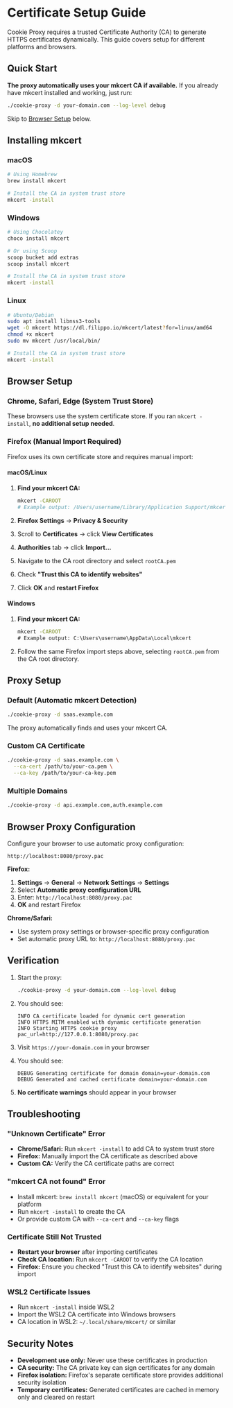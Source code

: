 # Certificate Setup Guide

Cookie Proxy requires a trusted Certificate Authority (CA) to generate HTTPS certificates dynamically. This guide covers setup for different platforms and browsers.

## Quick Start

**The proxy automatically uses your mkcert CA if available.** If you already have mkcert installed and working, just run:

```bash
./cookie-proxy -d your-domain.com --log-level debug
```

Skip to [Browser Setup](#browser-setup) below.

## Installing mkcert

### macOS
```bash
# Using Homebrew
brew install mkcert

# Install the CA in system trust store
mkcert -install
```

### Windows
```bash
# Using Chocolatey
choco install mkcert

# Or using Scoop
scoop bucket add extras
scoop install mkcert

# Install the CA in system trust store
mkcert -install
```

### Linux
```bash
# Ubuntu/Debian
sudo apt install libnss3-tools
wget -O mkcert https://dl.filippo.io/mkcert/latest?for=linux/amd64
chmod +x mkcert
sudo mv mkcert /usr/local/bin/

# Install the CA in system trust store
mkcert -install
```

## Browser Setup

### Chrome, Safari, Edge (System Trust Store)
These browsers use the system certificate store. If you ran `mkcert -install`, **no additional setup needed**.

### Firefox (Manual Import Required)
Firefox uses its own certificate store and requires manual import:

#### macOS/Linux
1. **Find your mkcert CA:**
   ```bash
   mkcert -CAROOT
   # Example output: /Users/username/Library/Application Support/mkcert
   ```

2. **Firefox Settings** → **Privacy & Security**
3. Scroll to **Certificates** → click **View Certificates**
4. **Authorities** tab → click **Import...**
5. Navigate to the CA root directory and select `rootCA.pem`
6. Check **"Trust this CA to identify websites"**
7. Click **OK** and **restart Firefox**

#### Windows
1. **Find your mkcert CA:**
   ```cmd
   mkcert -CAROOT
   # Example output: C:\Users\username\AppData\Local\mkcert
   ```

2. Follow the same Firefox import steps above, selecting `rootCA.pem` from the CA root directory.

## Proxy Setup

### Default (Automatic mkcert Detection)
```bash
./cookie-proxy -d saas.example.com
```
The proxy automatically finds and uses your mkcert CA.

### Custom CA Certificate
```bash
./cookie-proxy -d saas.example.com \
  --ca-cert /path/to/your-ca.pem \
  --ca-key /path/to/your-ca-key.pem
```

### Multiple Domains
```bash
./cookie-proxy -d api.example.com,auth.example.com
```

## Browser Proxy Configuration

Configure your browser to use automatic proxy configuration:
```
http://localhost:8080/proxy.pac
```

**Firefox:**
1. **Settings** → **General** → **Network Settings** → **Settings**
2. Select **Automatic proxy configuration URL**
3. Enter: `http://localhost:8080/proxy.pac`
4. **OK** and restart Firefox

**Chrome/Safari:**
- Use system proxy settings or browser-specific proxy configuration
- Set automatic proxy URL to: `http://localhost:8080/proxy.pac`

## Verification

1. Start the proxy:
   ```bash
   ./cookie-proxy -d your-domain.com --log-level debug
   ```

2. You should see:
   ```
   INFO CA certificate loaded for dynamic cert generation
   INFO HTTPS MITM enabled with dynamic certificate generation
   INFO Starting HTTPS cookie proxy pac_url=http://127.0.0.1:8080/proxy.pac
   ```

3. Visit `https://your-domain.com` in your browser
4. You should see:
   ```
   DEBUG Generating certificate for domain domain=your-domain.com
   DEBUG Generated and cached certificate domain=your-domain.com
   ```

5. **No certificate warnings** should appear in your browser

## Troubleshooting

### "Unknown Certificate" Error
- **Chrome/Safari:** Run `mkcert -install` to add CA to system trust store
- **Firefox:** Manually import the CA certificate as described above
- **Custom CA:** Verify the CA certificate paths are correct

### "mkcert CA not found" Error
- Install mkcert: `brew install mkcert` (macOS) or equivalent for your platform
- Run `mkcert -install` to create the CA
- Or provide custom CA with `--ca-cert` and `--ca-key` flags

### Certificate Still Not Trusted
- **Restart your browser** after importing certificates
- **Check CA location:** Run `mkcert -CAROOT` to verify the CA location
- **Firefox:** Ensure you checked "Trust this CA to identify websites" during import

### WSL2 Certificate Issues
- Run `mkcert -install` inside WSL2
- Import the WSL2 CA certificate into Windows browsers
- CA location in WSL2: `~/.local/share/mkcert/` or similar

## Security Notes

- **Development use only:** Never use these certificates in production
- **CA security:** The CA private key can sign certificates for any domain
- **Firefox isolation:** Firefox's separate certificate store provides additional security isolation
- **Temporary certificates:** Generated certificates are cached in memory only and cleared on restart
